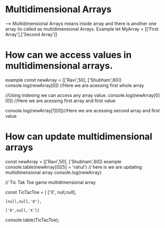 # Multidimensional Arrays 
--> Multidimensional Arrays  means inside array and there is another one array its called as multidimensional Arrays.
Example
let MyArray = [['First Array'],['Second Array']]

# How can we access values in multidimensional arrays.

example 
const newArray = [['Ravi',50], ['Shubham',60]]
console.log(newArray[0]) //Here we are acessing first whole array  

//Using indexing we can access any array value.
console.log(newArray[0][0]) //Here we are acessing first array and first value 

console.log(newArray[1][0])//Here we are acessing second array and first value

# How can update multidimensional arrays 
const newArray = [['Ravi',50], ['Shubham',60]]
example console.table(newArray[0][5] = 'rahul') // here is we are updating multidimensional array 
console.log(newArray)


// Tic Tak Toe game multidimensional array 

const TicTacToe = [ 
    ['X', null,null],

    [null,null,'O'],
    
    ['O',null,'X']]

console.table(TicTacToe);